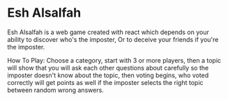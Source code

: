 # Esh Alsalfah
Esh Alsalfah is a web game created with react which depends on your ability to discover who's the imposter, Or to deceive your friends if you're the imposter.

How To Play: Choose a category, start with 3 or more players, then a topic will show that you will ask each other questions about carefully so the imposter doesn't know about the topic, then voting begins, who voted correctly will get points as well if the imposter selects the right topic between random wrong answers.
